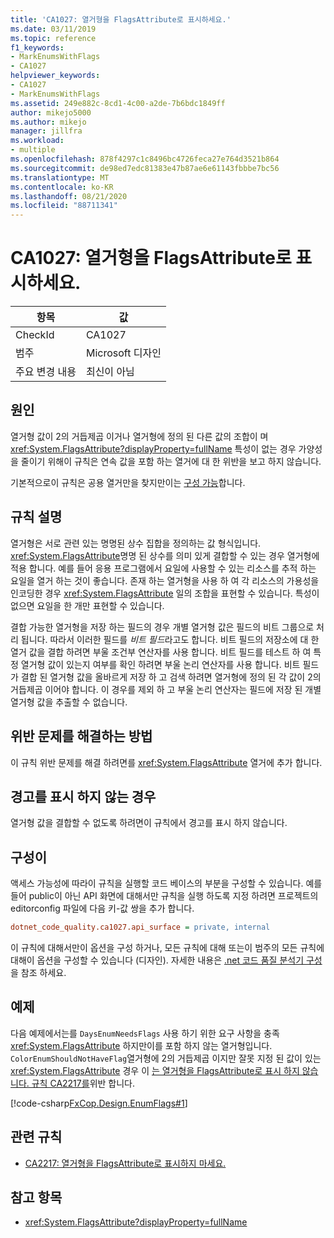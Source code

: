 ```yaml
---
title: 'CA1027: 열거형을 FlagsAttribute로 표시하세요.'
ms.date: 03/11/2019
ms.topic: reference
f1_keywords:
- MarkEnumsWithFlags
- CA1027
helpviewer_keywords:
- CA1027
- MarkEnumsWithFlags
ms.assetid: 249e882c-8cd1-4c00-a2de-7b6bdc1849ff
author: mikejo5000
ms.author: mikejo
manager: jillfra
ms.workload:
- multiple
ms.openlocfilehash: 878f4297c1c8496bc4726feca27e764d3521b864
ms.sourcegitcommit: de98ed7edc81383e47b87ae6e61143fbbbe7bc56
ms.translationtype: MT
ms.contentlocale: ko-KR
ms.lasthandoff: 08/21/2020
ms.locfileid: "88711341"
---
```

# <a name="ca1027-mark-enums-with-flagsattribute"></a>CA1027: 열거형을 FlagsAttribute로 표시하세요.

|항목|값|
|-|-|
|CheckId|CA1027|
|범주|Microsoft 디자인|
|주요 변경 내용|최신이 아님|

## <a name="cause"></a>원인

열거형 값이 2의 거듭제곱 이거나 열거형에 정의 된 다른 값의 조합이 며 <xref:System.FlagsAttribute?displayProperty=fullName> 특성이 없는 경우 가양성을 줄이기 위해이 규칙은 연속 값을 포함 하는 열거에 대 한 위반을 보고 하지 않습니다.

기본적으로이 규칙은 공용 열거만을 찾지만이는 [구성 가능](#configurability)합니다.

## <a name="rule-description"></a>규칙 설명

열거형은 서로 관련 있는 명명된 상수 집합을 정의하는 값 형식입니다. <xref:System.FlagsAttribute>명명 된 상수를 의미 있게 결합할 수 있는 경우 열거형에 적용 합니다. 예를 들어 응용 프로그램에서 요일에 사용할 수 있는 리소스를 추적 하는 요일을 열거 하는 것이 좋습니다. 존재 하는 열거형을 사용 하 여 각 리소스의 가용성을 인코딩한 경우 <xref:System.FlagsAttribute> 일의 조합을 표현할 수 있습니다. 특성이 없으면 요일을 한 개만 표현할 수 있습니다.

결합 가능한 열거형을 저장 하는 필드의 경우 개별 열거형 값은 필드의 비트 그룹으로 처리 됩니다. 따라서 이러한 필드를 *비트 필드*라고도 합니다. 비트 필드의 저장소에 대 한 열거 값을 결합 하려면 부울 조건부 연산자를 사용 합니다. 비트 필드를 테스트 하 여 특정 열거형 값이 있는지 여부를 확인 하려면 부울 논리 연산자를 사용 합니다. 비트 필드가 결합 된 열거형 값을 올바르게 저장 하 고 검색 하려면 열거형에 정의 된 각 값이 2의 거듭제곱 이어야 합니다. 이 경우를 제외 하 고 부울 논리 연산자는 필드에 저장 된 개별 열거형 값을 추출할 수 없습니다.

## <a name="how-to-fix-violations"></a>위반 문제를 해결하는 방법

이 규칙 위반 문제를 해결 하려면를 <xref:System.FlagsAttribute> 열거에 추가 합니다.

## <a name="when-to-suppress-warnings"></a>경고를 표시 하지 않는 경우

열거형 값을 결합할 수 없도록 하려면이 규칙에서 경고를 표시 하지 않습니다.

## <a name="configurability"></a>구성이

액세스 가능성에 따라이 규칙을 실행할 코드 베이스의 부분을 구성할 수 있습니다. 예를 들어 public이 아닌 API 화면에 대해서만 규칙을 실행 하도록 지정 하려면 프로젝트의 editorconfig 파일에 다음 키-값 쌍을 추가 합니다.

```ini
dotnet_code_quality.ca1027.api_surface = private, internal
```

이 규칙에 대해서만이 옵션을 구성 하거나, 모든 규칙에 대해 또는이 범주의 모든 규칙에 대해이 옵션을 구성할 수 있습니다 (디자인). 자세한 내용은 [.net 코드 품질 분석기 구성](configure-fxcop-analyzers.md)을 참조 하세요.

## <a name="example"></a>예제

다음 예제에서는를 `DaysEnumNeedsFlags` 사용 하기 위한 요구 사항을 충족 <xref:System.FlagsAttribute> 하지만이를 포함 하지 않는 열거형입니다. `ColorEnumShouldNotHaveFlag`열거형에 2의 거듭제곱 이지만 잘못 지정 된 값이 있는 <xref:System.FlagsAttribute> 경우 이 [는 열거형을 FlagsAttribute로 표시 하지 않습니다. 규칙 CA2217를](../code-quality/ca2217.md)위반 합니다.

[!code-csharp[FxCop.Design.EnumFlags#1](../code-quality/codesnippet/CSharp/ca1027-mark-enums-with-flagsattribute_1.cs)]

## <a name="related-rules"></a>관련 규칙

- [CA2217: 열거형을 FlagsAttribute로 표시하지 마세요.](../code-quality/ca2217.md)

## <a name="see-also"></a>참고 항목

- <xref:System.FlagsAttribute?displayProperty=fullName>
